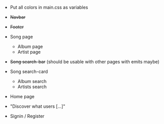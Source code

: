 - Put all colors in main.css as variables

- ~~Navbar~~
- ~~Footer~~
- Song page
	- Album page
	- Artist page
- ~~Song search-bar~~ (should be usable with other pages with emits maybe)
- Song search-card
	- Album search
	- Artists search
- Home page
- "Discover what users [...]"
- Signin / Register